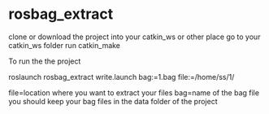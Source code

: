 # rosbag_extract

clone or download the project into your catkin_ws or other place
go to your catkin_ws folder
run catkin_make

To run the the project

roslaunch rosbag_extract write.launch bag:=1.bag file:=/home/ss/1/

file=location where you want to extract your files
bag=name of the bag file
you should keep your bag files in the data folder of the project

